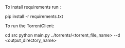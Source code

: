To install requirements run :

pip install -r requirements.txt


To run the TorrentClient: 

cd src
python main.py ../torrents/<torrent_file_name> --d <output_directory_name>